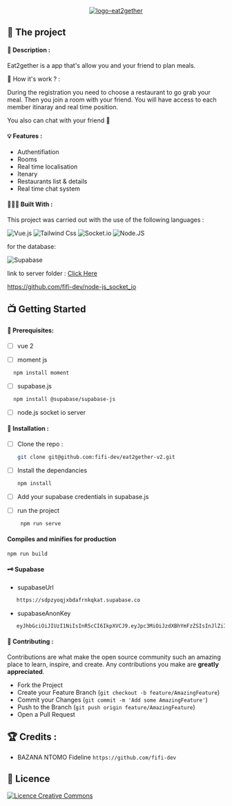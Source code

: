 <p align='center'> <a href="https://imgbb.com/"><img src="https://i.ibb.co/bBCWVTf/logo-eat2gether.png" alt="logo-eat2gether" border="0"></a></p>

## 💼 The project

#### 📝 Description :

Eat2gether is a app that's allow you and your friend to plan meals. 

🤔 How it's work ? : 

During the registration you need to choose a restaurant to go grab your meal. Then you join a room with your friend. You will have access to each member itinaray and real time position.

You also can chat with your friend 🥳

#### 💡 Features :

- Authentifiation
- Rooms
- Real time localisation
- Itenary
- Restaurants list & details
- Real time chat system

#### 👩🏾‍💻 Built With :


This project was carried out with the use of the following languages :

![Vue.js](https://img.shields.io/badge/Vue.js-35495E?style=for-the-badge&logo=vue.js&logoColor=4FC08D)
![Tailwind Css](https://img.shields.io/badge/Tailwind_CSS-38B2AC?style=for-the-badge&logo=tailwind-css&logoColor=white)
![Socket.io](https://img.shields.io/badge/Socket.io-010101?&style=for-the-badge&logo=Socket.io&logoColor=white)
![Node.JS](https://img.shields.io/badge/Node.js-43853D?style=for-the-badge&logo=node.js&logoColor=whi)

for the database: 

![Supabase](https://img.shields.io/badge/Supabase-3ECF8E?style=for-the-badge&logo=supabase&logoColor=white)

link to server folder :
[Click Here](https://github.com/fifi-dev/node-js_socket_io)

https://github.com/fifi-dev/node-js_socket_io


## 📺 Getting Started

#### 🔐 Prerequisites:

- [ ] vue 2

- [ ] moment js

```sh
  npm install moment   
  ```

- [ ] supabase.js

```sh
  npm install @supabase/supabase-js      
   ```

- [ ] node.js socket io server


#### 💾 Installation :

- [ ] Clone the repo :

  ```sh
  git clone git@github.com:fifi-dev/eat2gether-v2.git
  ```

- [ ] Install the dependancies

   ```sh
   npm install
   ```

- [ ] Add your supabase credentials in supabase.js

- [ ] run the project

  ```sh
   npm run serve
  ```


#### Compiles and minifies for production
```
npm run build
```

#### 🗝 Supabase

- supabaseUrl

```sh
   https://sdpzyoqjxbdafrnkqkat.supabase.co
   ```

- supabaseAnonKey

```sh
   eyJhbGciOiJIUzI1NiIsInR5cCI6IkpXVCJ9.eyJpc3MiOiJzdXBhYmFzZSIsInJlZiI6InNkcHp5b3FqeGJkYWZybmtxa2F0Iiwicm9sZSI6ImFub24iLCJpYXQiOjE2NDgwMjk2OTAsImV4cCI6MTk2MzYwNTY5MH0.jfrpxO12Cg0jnNqyvOKlci_jqz7pHE7Pik0m2OSPBmU
   ```

#### 🤝 Contributing :

Contributions are what make the open source community such an amazing place to learn, inspire, and create. Any contributions you make are **greatly appreciated**.

- Fork the Project
- Create your Feature Branch (`git checkout -b feature/AmazingFeature`)
- Commit your Changes (`git commit -m 'Add some AmazingFeature'`)
- Push to the Branch (`git push origin feature/AmazingFeature`)
- Open a Pull Request



## 🏆 Credits :


- BAZANA NTOMO Fideline `https://github.com/fifi-dev`


## 📜 Licence
 <a align="center"  rel="license" href="http://creativecommons.org/licenses/by-nc/4.0/"><img alt="Licence Creative Commons" style="border-width:0" src="https://i.creativecommons.org/l/by-nc/4.0/88x31.png" /></a>


